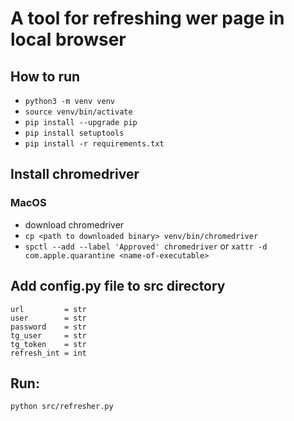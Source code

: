 # A tool for refreshing wer page in local browser 

## How to run
- `python3 -m venv venv`
- `source venv/bin/activate`
- `pip install --upgrade pip`
- `pip install setuptools`
- `pip install -r requirements.txt`

## Install chromedriver

### MacOS
- download chromedriver
- `cp <path to downloaded binary> venv/bin/chromedriver`
- `spctl --add --label 'Approved' chromedriver` or `xattr -d com.apple.quarantine <name-of-executable>`

## Add config.py file to src directory
```
url         = str
user        = str
password    = str
tg_user     = str
tg_token    = str
refresh_int = int
```

## Run:
`python src/refresher.py`